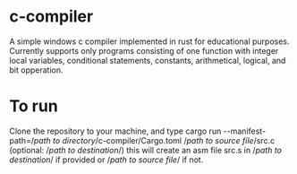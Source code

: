 # c-compiler
A simple windows c compiler implemented in rust for educational purposes.
Currently supports only programs consisting of one function with integer local variables, conditional statements, constants, arithmetical, logical, and bit opperation.

# To run
Clone the repository to your machine, and type
cargo run --manifest-path=/*path to directory*/c-compiler/Cargo.toml /*path to source file*/src.c (optional: /*path to destination*/)
this will create an asm file src.s in /*path to destination*/ if provided or /*path to source file*/ if not.
